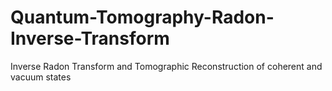 # Quantum-Tomography-Radon-Inverse-Transform
Inverse Radon Transform and Tomographic Reconstruction of coherent and vacuum states
